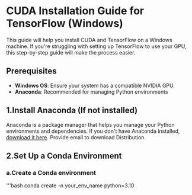 # CUDA Installation Guide for TensorFlow (Windows)
This guide will help you install CUDA and TensorFlow on a Windows machine. If you're struggling with setting up TensorFlow to use your GPU, this step-by-step guide will make the process easier.

## Prerequisites
- **Windows OS**: Ensure your system has a compatible NVIDIA GPU.
- **Anaconda**: Recommended for managing Python environments

## 1.Install Anaconda (If not installed)
Anaconda is a package manager that helps you manage your Python environments and dependencies. If you don't have Anaconda installed, [download it here](https://www.anaconda.com/download). Provide email to download Distribution.

## 2.Set Up a Conda Environment
### a.Create a Conda environment
'''bash
conda create -n your_env_name python=3.10
